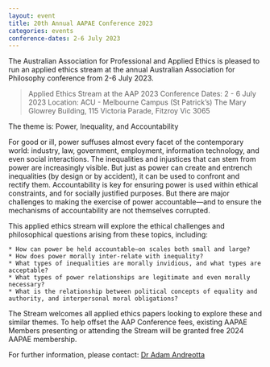 ```yaml
---
layout: event
title: 20th Annual AAPAE Conference 2023
categories: events
conference-dates: 2-6 July 2023
---
```


The Australian Association for Professional and Applied Ethics is pleased to run an applied ethics stream at the annual Australian Association for Philosophy conference from 2-6 July 2023.

> Applied Ethics Stream at the AAP 2023 Conference
> Dates: 2 - 6 July 2023
> Location: ACU - Melbourne Campus (St Patrick’s)
> The Mary Glowrey Building, 115 Victoria Parade, Fitzroy Vic 3065

The theme is: Power, Inequality, and Accountability

For good or ill, power suffuses almost every facet of the contemporary world: industry, law, government, employment, information technology, and even social interactions. The inequalities and injustices that can stem from power are increasingly visible. But just as power can create and entrench inequalities (by design or by accident), it can be used to confront and rectify them. Accountability is key for ensuring power is used within ethical constraints, and for socially justified purposes. But there are major challenges to making the exercise of power accountable—and to ensure the mechanisms of accountability are not themselves corrupted.

This applied ethics stream will explore the ethical challenges and philosophical questions arising from these topics, including:

	* How can power be held accountable—on scales both small and large?
	* How does power morally inter-relate with inequality?
	* What types of inequalities are morally invidious, and what types are acceptable?
	* What types of power relationships are legitimate and even morally necessary?
	* What is the relationship between political concepts of equality and authority, and interpersonal moral obligations?

The Stream welcomes all applied ethics papers looking to explore these and similar themes. To help offset the AAP Conference fees, existing AAPAE Members presenting or attending the Stream will be granted free 2024 AAPAE membership.

For further information, please contact: [Dr Adam Andreotta](mailto:adam.andreotta@curtin.edu.au)

